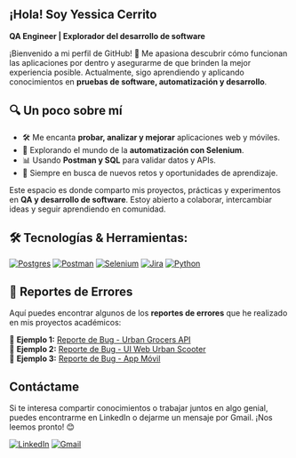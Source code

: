 ## ¡Hola! Soy Yessica Cerrito 

**QA Engineer | Explorador del desarrollo de software**  

¡Bienvenido a mi perfil de GitHub! 🚀 Me apasiona descubrir cómo funcionan las aplicaciones por dentro y asegurarme de que brinden la mejor experiencia posible. Actualmente, sigo aprendiendo y aplicando conocimientos en **pruebas de software, automatización y desarrollo**.  

## 🔍 Un poco sobre mí  
- 🛠️ Me encanta **probar, analizar y mejorar** aplicaciones web y móviles.  
- 🤖 Explorando el mundo de la **automatización con Selenium**.  
- 📊 Usando **Postman y SQL** para validar datos y APIs.  
- 🚀 Siempre en busca de nuevos retos y oportunidades de aprendizaje.  

Este espacio es donde comparto mis proyectos, prácticas y experimentos en **QA y desarrollo de software**. Estoy abierto a colaborar, intercambiar ideas y seguir aprendiendo en comunidad.  

## 🛠 **Tecnologías & Herramientas:** 
[![Postgres](https://img.shields.io/badge/postgres-%23316192.svg?style=for-the-badge&logo=postgresql&logoColor=white)](https://www.postgresql.org/)
[![Postman](https://img.shields.io/badge/Postman-FF6C37?style=for-the-badge&logo=postman&logoColor=white)](https://www.postman.com/)
[![Selenium](https://img.shields.io/badge/-selenium-%43B02A?style=for-the-badge&logo=selenium&logoColor=white)](https://www.selenium.dev/)
[![Jira](https://img.shields.io/badge/jira-%230A0FFF.svg?style=for-the-badge&logo=jira&logoColor=white)](https://www.atlassian.com/software/jira)
[![Python](https://img.shields.io/badge/Python-3776AB?style=for-the-badge&logo=python&logoColor=white)](https://www.python.org/)

## 📝 Reportes de Errores  

Aquí puedes encontrar algunos de los **reportes de errores** que he realizado en mis proyectos académicos:  

📌 **Ejemplo 1:** [Reporte de Bug - Urban Grocers API](https://drive.google.com/file/d/1a3wkANtZTbnt50L5Ml4eJMxWQhdY0CSq/view?usp=drive_link)  
📌 **Ejemplo 2:** [Reporte de Bug - UI Web Urban Scooter](https://drive.google.com/file/d/1ka3fxKw5c0S3xV5i9f_6ObeWMlvyumg3/view?usp=drive_link)  
📌 **Ejemplo 3:** [Reporte de Bug - App Móvil](https://drive.google.com/file/d/1VMjHoHpr-naOtWOmnB-873D1pVI77pjg/view?usp=drive_link)  

## Contáctame
Si te interesa compartir conocimientos o trabajar juntos en algo genial, puedes encontrarme en LinkedIn o dejarme un mensaje por Gmail. ¡Nos leemos pronto! 😊 

[![LinkedIn](https://img.shields.io/badge/linkedin-%230077B5.svg?style=for-the-badge&logo=linkedin&logoColor=white)](www.linkedin.com/in/yessica-cerrito) 
[![Gmail](https://img.shields.io/badge/Gmail-D14836?style=for-the-badge&logo=gmail&logoColor=white)](mailto:yessi.prez123@gmail.com)
